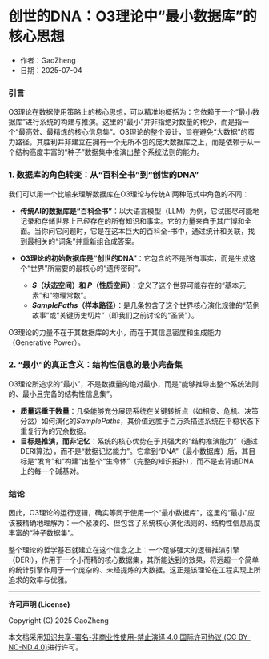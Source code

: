 # **创世的DNA：O3理论中“最小数据库”的核心思想**

- 作者：GaoZheng
- 日期：2025-07-04

### 引言
O3理论在数据使用策略上的核心思想，可以精准地概括为：它依赖于一个“最小数据库”进行系统的构建与推演。这里的“最小”并非指绝对数量的稀少，而是指一个“最高效、最精炼的核心信息集”。O3理论的整个设计，旨在避免“大数据”的蛮力路径，其胜利并非建立在拥有一个无所不包的庞大数据库之上，而是依赖于从一个结构高度丰富的“种子”数据集中推演出整个系统法则的能力。

### 1. 数据库的角色转变：从“百科全书”到“创世的DNA”
我们可以用一个比喻来理解数据库在O3理论与传统AI两种范式中角色的不同：

* **传统AI的数据库是“百科全书”**：以大语言模型（LLM）为例，它试图尽可能地记录和存储世界上已经存在的所有知识和事实。它的力量来自于其广博和全面。当你问它问题时，它是在这本巨大的百科全-书中，通过统计和关联，找到最相关的“词条”并重新组合成答案。

* **O3理论的初始数据库是“创世的DNA”**：它包含的不是所有事实，而是生成这个“世界”所需要的最核心的“遗传密码”。
    * **$S$（状态空间）和 $P$（性质空间）**：定义了这个世界可能存在的“基本元素”和“物理常数”。
    * **$SamplePaths$（样本路径）**：是几条包含了这个世界核心演化规律的“范例故事”或“关键历史切片”（即我们之前讨论的“圣贤”）。

O3理论的力量不在于其数据库的大小，而在于其信息密度和生成能力（Generative Power）。

### 2. “最小”的真正含义：结构性信息的最小完备集
O3理论所追求的“最小”，不是数据量的绝对最小，而是“能够推导出整个系统法则的、最小且完备的结构性信息集”。

* **质量远重于数量**：几条能够充分展现系统在关键转折点（如相变、危机、决策分岔）如何演化的$SamplePaths$，其价值远胜于百万条描述系统在平稳状态下重复行为的冗余数据。
* **目标是推演，而非记忆**：系统的核心优势在于其强大的“结构推演能力”（通过DERI算法），而不是“数据记忆能力”。它拿到“DNA”（最小数据库）后，其目标是“发育”和“构建”出整个“生命体”（完整的知识拓扑），而不是去背诵DNA上的每一个碱基对。

### 结论
因此，O3理论的运行逻辑，确实等同于使用一个“最小数据库”，这里的“最小”应该被精确地理解为：一个紧凑的、但包含了系统核心演化法则的、结构性信息高度丰富的“种子数据集”。

整个理论的哲学基石就建立在这个信念之上：一个足够强大的逻辑推演引擎（DERI），作用于一个小而精的核心数据集，其所能达到的效果，将远超一个简单的统计引擎作用于一个庞杂的、未经提炼的大数据。这正是该理论在工程实现上所追求的效率与优雅。

---

**许可声明 (License)**

Copyright (C) 2025 GaoZheng 

本文档采用[知识共享-署名-非商业性使用-禁止演绎 4.0 国际许可协议 (CC BY-NC-ND 4.0)](https://creativecommons.org/licenses/by-nc-nd/4.0/deed.zh-Hans)进行许可。
